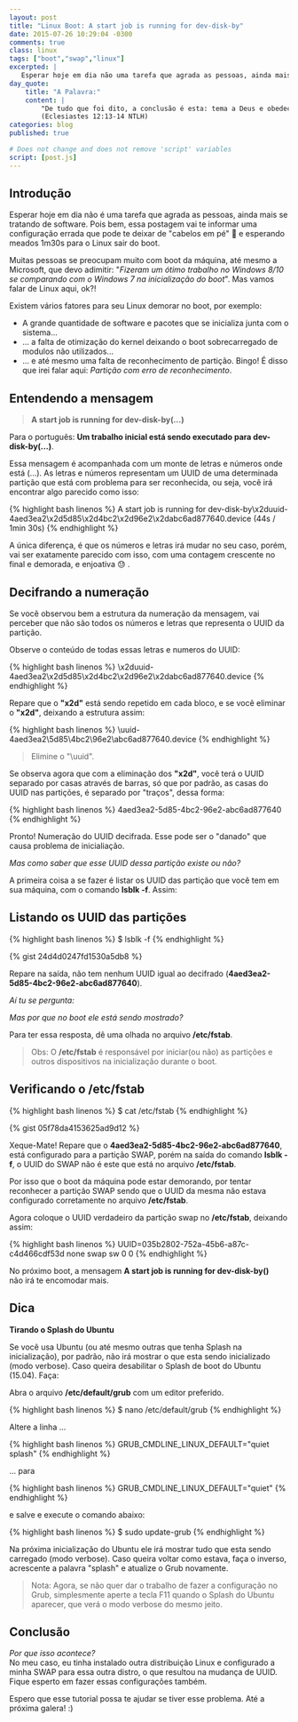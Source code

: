 ```yaml
---
layout: post
title: "Linux Boot: A start job is running for dev-disk-by"
date: 2015-07-26 10:29:04 -0300
comments: true
class: linux
tags: ["boot","swap","linux"]
excerpted: |
   Esperar hoje em dia não uma tarefa que agrada as pessoas, ainda mais se tratando de software.
day_quote:
    title: "A Palavra:"
    content: |
        "De tudo que foi dito, a conclusão é esta: tema a Deus e obedeça aos seus mandamentos porque foi para isso que fomos criados. Nós teremos de prestar contas a Deus de tudo o que fizemos e até daquilo que fizermos em segredo, seja bem ou o mal." <br>
        (Eclesiastes 12:13-14 NTLH)
categories: blog
published: true

# Does not change and does not remove 'script' variables
script: [post.js]
---
```


## Introdução 

Esperar hoje em dia não é uma tarefa que agrada as pessoas, ainda mais se tratando de software.
Pois bem, essa postagem vai te informar uma configuração errada que pode te deixar de "cabelos em pé" :triumph: e esperando meados 1m30s para o Linux sair do boot.

Muitas pessoas se preocupam muito com boot da máquina, até mesmo a Microsoft, que devo adimitir: "*Fizeram um ótimo trabalho no Windows 8/10 se comparando com o Windows 7 na inicialização do boot*". Mas vamos falar de Linux aqui, ok?!

Existem vários fatores para seu Linux demorar no boot, por exemplo: 

* A grande quantidade de software e pacotes que se inicializa junta com o sistema...
* ... a falta de otimização do kernel deixando o boot sobrecarregado de modulos não utilizados...
* ... e até mesmo uma falta de reconhecimento de partição. Bingo! É disso que irei falar aqui: *Partição com erro de reconhecimento*.

## Entendendo a mensagem

> **A start job is running for dev-disk-by(...)**

Para o português: **Um trabalho inicial está sendo executado para dev-disk-by(...)**.

Essa mensagem é acompanhada com um monte de letras e números onde está (...). As letras e números representam um UUID de uma determinada partição que está com problema para ser reconhecida, ou seja, você irá encontrar algo parecido como isso:

{% highlight bash linenos %}
A start job is running for dev-disk-by\x2duuid-4aed3ea2\x2d5d85\x2d4bc2\x2d96e2\x2dabc6ad877640.device (44s / 1min 30s)
{% endhighlight %}

A única diferença, é que os números e letras irá mudar no seu caso, porém, vai ser exatamente parecido com isso, com uma contagem crescente no final e demorada, e enjoativa :sweat: .

## Decifrando a numeração

Se você observou bem a estrutura da numeração da mensagem, vai perceber que não são todos os números e letras que representa o UUID da partição. 

Observe o conteúdo de todas essas letras e numeros do UUID:

{% highlight bash linenos %}
 \x2duuid-4aed3ea2\x2d5d85\x2d4bc2\x2d96e2\x2dabc6ad877640.device
{% endhighlight %}

Repare que o **"x2d"** está sendo repetido em cada bloco, e se você eliminar o **"x2d"**, deixando a estrutura assim:

{% highlight bash linenos %}
 \uuid-4aed3ea2\5d85\4bc2\96e2\abc6ad877640.device
{% endhighlight %}

> Elimine o "\uuid".

Se observa agora que com a eliminação dos **"x2d"**, você terá o UUID separado por casas através de barras, só que por padrão, as casas do UUID nas partições, é separado por "traços", dessa forma:

{% highlight bash linenos %}
4aed3ea2-5d85-4bc2-96e2-abc6ad877640
{% endhighlight %}

Pronto! Numeração do UUID decifrada. Esse pode ser o "danado" que causa problema de inicialiação. 

*Mas como saber que esse UUID dessa partição existe ou não?*

A primeira coisa a se fazer é listar os UUID das partição que você tem em sua máquina, com o comando **lsblk -f**. Assim:

## Listando os UUID das partições

{% highlight bash linenos %}
$ lsblk -f
{% endhighlight %}

{% gist 24d4d0247fd1530a5db8 %}

Repare na saída, não tem nenhum UUID igual ao decifrado 
(**4aed3ea2-5d85-4bc2-96e2-abc6ad877640**).

*Aí tu se pergunta:* 

*Mas por que no boot ele está sendo mostrado?*

Para ter essa resposta, dê uma olhada no arquivo **/etc/fstab**.

> Obs: O **/etc/fstab** é responsável por iniciar(ou não) as partições e
> outros dispositivos na inicialização durante o boot.

## Verificando o /etc/fstab

{% highlight bash linenos %}
$ cat /etc/fstab
{% endhighlight %}

{% gist 05f78da4153625ad9d12 %}

Xeque-Mate! Repare que o **4aed3ea2-5d85-4bc2-96e2-abc6ad877640**, está configurado para a partição SWAP, porém na saída do comando **lsblk -f**, o UUID do SWAP não é este que está no arquivo **/etc/fstab**.

Por isso que o boot da máquina pode estar demorando, por tentar reconhecer a partição SWAP sendo que o UUID da mesma não estava configurado corretamente no arquivo **/etc/fstab**.

Agora coloque o UUID verdadeiro da partição swap no **/etc/fstab**, deixando assim:

{% highlight bash linenos %}
UUID=035b2802-752a-45b6-a87c-c4d466cdf53d none            swap    sw              0       0
{% endhighlight %}

No próximo boot, a mensagem **A start job is running for dev-disk-by()**  
não irá te encomodar mais.

## Dica

**Tirando o Splash do Ubuntu**

Se você usa Ubuntu (ou até mesmo outras que tenha Splash na inicialização), por padrão, não irá mostrar o que esta sendo inicializado (modo verbose). Caso queira desabilitar o Splash de boot do Ubuntu (15.04). Faça:

Abra o arquivo **/etc/default/grub** com um editor preferido.

{% highlight bash linenos %}
$ nano /etc/default/grub
{% endhighlight %}

Altere a linha ...

{% highlight bash linenos %}
GRUB_CMDLINE_LINUX_DEFAULT="quiet splash"
{% endhighlight %}

... para

{% highlight bash linenos %}
GRUB_CMDLINE_LINUX_DEFAULT="quiet"
{% endhighlight %}

e salve e execute o comando abaixo:

{% highlight bash linenos %}
$ sudo update-grub
{% endhighlight %}

Na próxima inicialização do Ubuntu ele irá mostrar tudo que esta sendo carregado (modo verbose). Caso queira voltar como estava, faça o inverso, acrescente a palavra "splash" e atualize o Grub novamente. 

> Nota: Agora, se não quer dar o trabalho de fazer a configuração no Grub, 
> simplesmente aperte a tecla F11 quando o Splash do Ubuntu aparecer, que
> verá o modo verbose do mesmo jeito.


## Conclusão

*Por que isso acontece?*   
No meu caso, eu tinha instalado outra distribuição Linux e configurado a minha SWAP para essa outra distro, o que resultou na mudança de UUID. Fique esperto em fazer essas configurações também.

Espero que esse tutorial possa te ajudar se tiver esse problema. Até a próxima galera! :)












